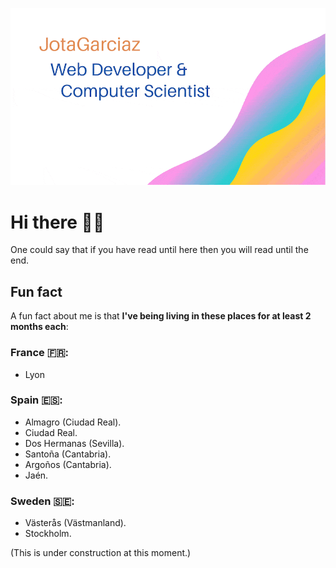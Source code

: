 ![](JotaGarciaz.gif)
# Hi there 👋🏻

One could say that if you have read until here then you will read until the end.


## Fun fact

A fun fact about me is that **I've being living in these places for at least 2 months each**:

### France 🇫🇷:

* Lyon

### Spain 🇪🇸:

* Almagro (Ciudad Real).
* Ciudad Real.
* Dos Hermanas (Sevilla).
* Santoña (Cantabria).
* Argoños (Cantabria).
* Jaén.

### Sweden 🇸🇪:

* Västerås (Västmanland).
* Stockholm.

(This is under construction at this moment.)
